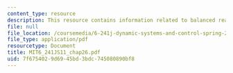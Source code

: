 ```yaml
---
content_type: resource
description: This resource contains information related to balanced realization.
file: null
file_location: /coursemedia/6-241j-dynamic-systems-and-control-spring-2011/7f6754029d6945bd3bdc745080890bf8_MIT6_241JS11_chap26.pdf
file_type: application/pdf
resourcetype: Document
title: MIT6_241JS11_chap26.pdf
uid: 7f675402-9d69-45bd-3bdc-745080890bf8
---
```

